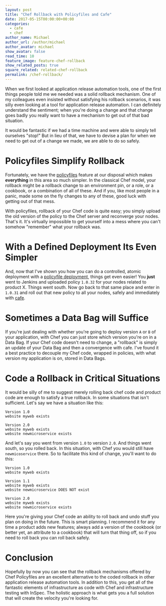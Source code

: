 ```yaml
---
layout: post
title: "Chef Rollback with Policyfiles and Cafe"
date: 2017-05-15T00:00:00+00:00
categories:
  - cafe
  - chef
author_name: Michael
author_url: /author/michael
author_avatar: michael
show_avatar: false
read_time: 10
feature_image: feature-chef-rollback
show_related_posts: true
square_related: related-chef-rollback
permalink: /chef-rollback/
---
```

When we first looked at application release automation tools, one of the first things people told me we needed was a solid rollback mechanism. One of my colleagues even insisted without satisfying his rollback scenarios, it was silly even looking at a tool for application release automation. I can definitely understand the sentiment; when you're doing a change and that change goes badly you really want to have a mechanism to get out of that bad situation.

It would be fantastic if we had a time machine and were able to simply tell ourselves "stop!" But in lieu of that, we have to devise a plan for when we need to get out of a change we made, we are able to do so safely.

# Policyfiles Simplify Rollback

Fortunately, we have the [policyfiles](/policyfiles/) feature at our disposal which makes **everything** in this area so much simpler. In the classical Chef model, your rollback might be a rollback change to an environment pin, or a role, or a cookbook, or a combination of all of these. And if you, like most people in a panic, made some on the fly changes to any of these, good luck with getting out of that mess.

With policyfiles, rollback of your Chef code is quite easy; you simply upload the old version of the policy to the Chef server and reconverge your nodes. That's it. It's virtually impossible to get yourself into a mess where you can't somehow "remember" what your rollback was.

# With a Defined Deployment Its Even Simpler

And, now that I've shown you how you can do a controlled, atomic deployment with a [policyfile deployment](/policyfile-deployment-with-cafe-and-psake/), things get even easier! You **just** went to Jenkins and uploaded policy `1.0.32` for your nodes related to product X. Things went south. Now go back to that same place and enter in `1.0.31` and roll out that new policy to all your nodes, safely and immediately with [cafe](/introducing-cafe/).

# Sometimes a Data Bag will Suffice

If you're just dealing with whether you're going to deploy version `A` or `B` of your application, with Chef you can just store which version you're on in a Data Bag. If your Chef code doesn't need to change, a "rollback" is simply an update of your Data Bag and then a convergence with cafe. I've found it a best practice to decouple my Chef code, wrapped in policies, with what version my application is on, stored in Data Bags.

# Code a Rollback in Critical Situations

It would be silly of me to suggest merely rolling back chef code and product code are enough to satisfy a true rollback. In some situations that isn't sufficient. Let's say we have a situation like this:

```
Version 1.0
website myweb exists

Version 2.0
website myweb exists
website newmicroservice exists
```

And let's say you went from version `1.0` to version `2.0`. And things went south, so you rolled back. In this situation, with Chef you would still have `newmicoservice` there. So to facilitate this kind of change, you'll want to do this:

```
Version 1.0
website myweb exists

Version 1.1
website myweb exists
website newmicroservice DOES NOT exist

Version 2.0
website myweb exists
website newmicroservice exists
```

Here you're giving your Chef code an ability to roll back and undo stuff you plan on doing in the future. This is smart planning. I recommend it for any time a product adds new features; always add a version of the cookbook (or better yet, an attribute to a cookbook) that will turn that thing off, so if you need to roll back you can roll back safely.

# Conclusion

Hopefully by now you can see that the rollback mechanisms offered by Chef Policyfiles are an excellent alternative to the coded rollback in other application release automation tools. In addition to this, you get all of the fantastic elements of infrastructure as code with Chef and infrastructure testing with InSpec. The holistic approach is what gets you a full solution that will create the velocity you're looking for.
